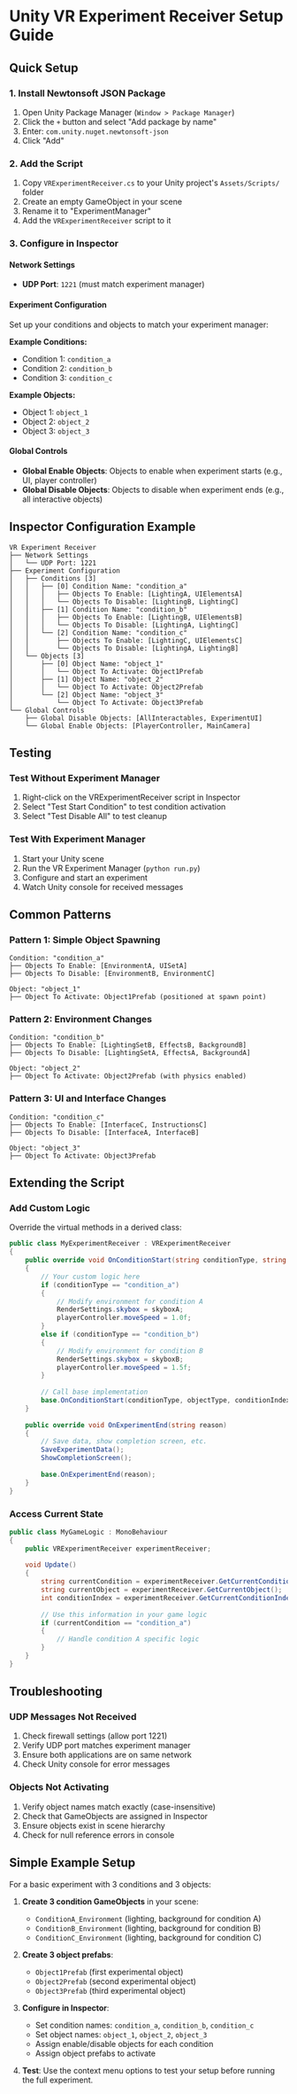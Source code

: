 # Unity VR Experiment Receiver Setup Guide

## Quick Setup

### 1. Install Newtonsoft JSON Package
1. Open Unity Package Manager (`Window > Package Manager`)
2. Click the `+` button and select "Add package by name"
3. Enter: `com.unity.nuget.newtonsoft-json`
4. Click "Add"

### 2. Add the Script
1. Copy `VRExperimentReceiver.cs` to your Unity project's `Assets/Scripts/` folder
2. Create an empty GameObject in your scene
3. Rename it to "ExperimentManager"
4. Add the `VRExperimentReceiver` script to it

### 3. Configure in Inspector

#### Network Settings
- **UDP Port**: `1221` (must match experiment manager)

#### Experiment Configuration
Set up your conditions and objects to match your experiment manager:

**Example Conditions:**
- Condition 1: `condition_a`
- Condition 2: `condition_b` 
- Condition 3: `condition_c`

**Example Objects:**
- Object 1: `object_1`
- Object 2: `object_2`
- Object 3: `object_3`

#### Global Controls
- **Global Enable Objects**: Objects to enable when experiment starts (e.g., UI, player controller)
- **Global Disable Objects**: Objects to disable when experiment ends (e.g., all interactive objects)

## Inspector Configuration Example

```
VR Experiment Receiver
├── Network Settings
│   └── UDP Port: 1221
├── Experiment Configuration
│   ├── Conditions [3]
│   │   ├── [0] Condition Name: "condition_a"
│   │   │   ├── Objects To Enable: [LightingA, UIElementsA]
│   │   │   └── Objects To Disable: [LightingB, LightingC]
│   │   ├── [1] Condition Name: "condition_b"
│   │   │   ├── Objects To Enable: [LightingB, UIElementsB]
│   │   │   └── Objects To Disable: [LightingA, LightingC]
│   │   └── [2] Condition Name: "condition_c"
│   │       ├── Objects To Enable: [LightingC, UIElementsC]
│   │       └── Objects To Disable: [LightingA, LightingB]
│   └── Objects [3]
│       ├── [0] Object Name: "object_1"
│       │   └── Object To Activate: Object1Prefab
│       ├── [1] Object Name: "object_2"
│       │   └── Object To Activate: Object2Prefab
│       └── [2] Object Name: "object_3"
│           └── Object To Activate: Object3Prefab
└── Global Controls
    ├── Global Disable Objects: [AllInteractables, ExperimentUI]
    └── Global Enable Objects: [PlayerController, MainCamera]
```

## Testing

### Test Without Experiment Manager
1. Right-click on the VRExperimentReceiver script in Inspector
2. Select "Test Start Condition" to test condition activation
3. Select "Test Disable All" to test cleanup

### Test With Experiment Manager
1. Start your Unity scene
2. Run the VR Experiment Manager (`python run.py`)
3. Configure and start an experiment
4. Watch Unity console for received messages

## Common Patterns

### Pattern 1: Simple Object Spawning
```
Condition: "condition_a"
├── Objects To Enable: [EnvironmentA, UISetA]
├── Objects To Disable: [EnvironmentB, EnvironmentC]

Object: "object_1"
├── Object To Activate: Object1Prefab (positioned at spawn point)
```

### Pattern 2: Environment Changes
```
Condition: "condition_b"
├── Objects To Enable: [LightingSetB, EffectsB, BackgroundB]
├── Objects To Disable: [LightingSetA, EffectsA, BackgroundA]

Object: "object_2"
├── Object To Activate: Object2Prefab (with physics enabled)
```

### Pattern 3: UI and Interface Changes
```
Condition: "condition_c"
├── Objects To Enable: [InterfaceC, InstructionsC]
├── Objects To Disable: [InterfaceA, InterfaceB]

Object: "object_3"
├── Object To Activate: Object3Prefab
```

## Extending the Script

### Add Custom Logic
Override the virtual methods in a derived class:

```csharp
public class MyExperimentReceiver : VRExperimentReceiver
{
    public override void OnConditionStart(string conditionType, string objectType, int conditionIndex)
    {
        // Your custom logic here
        if (conditionType == "condition_a")
        {
            // Modify environment for condition A
            RenderSettings.skybox = skyboxA;
            playerController.moveSpeed = 1.0f;
        }
        else if (conditionType == "condition_b")
        {
            // Modify environment for condition B
            RenderSettings.skybox = skyboxB;
            playerController.moveSpeed = 1.5f;
        }
        
        // Call base implementation
        base.OnConditionStart(conditionType, objectType, conditionIndex);
    }
    
    public override void OnExperimentEnd(string reason)
    {
        // Save data, show completion screen, etc.
        SaveExperimentData();
        ShowCompletionScreen();
        
        base.OnExperimentEnd(reason);
    }
}
```

### Access Current State
```csharp
public class MyGameLogic : MonoBehaviour
{
    public VRExperimentReceiver experimentReceiver;
    
    void Update()
    {
        string currentCondition = experimentReceiver.GetCurrentCondition();
        string currentObject = experimentReceiver.GetCurrentObject();
        int conditionIndex = experimentReceiver.GetCurrentConditionIndex();
        
        // Use this information in your game logic
        if (currentCondition == "condition_a")
        {
            // Handle condition A specific logic
        }
    }
}
```

## Troubleshooting

### UDP Messages Not Received
1. Check firewall settings (allow port 1221)
2. Verify UDP port matches experiment manager
3. Ensure both applications are on same network
4. Check Unity console for error messages

### Objects Not Activating
1. Verify object names match exactly (case-insensitive)
2. Check that GameObjects are assigned in Inspector
3. Ensure objects exist in scene hierarchy
4. Check for null reference errors in console

## Simple Example Setup

For a basic experiment with 3 conditions and 3 objects:

1. **Create 3 condition GameObjects** in your scene:
   - `ConditionA_Environment` (lighting, background for condition A)
   - `ConditionB_Environment` (lighting, background for condition B)
   - `ConditionC_Environment` (lighting, background for condition C)

2. **Create 3 object prefabs**:
   - `Object1Prefab` (first experimental object)
   - `Object2Prefab` (second experimental object)
   - `Object3Prefab` (third experimental object)

3. **Configure in Inspector**:
   - Set condition names: `condition_a`, `condition_b`, `condition_c`
   - Set object names: `object_1`, `object_2`, `object_3`
   - Assign enable/disable objects for each condition
   - Assign object prefabs to activate

4. **Test**: Use the context menu options to test your setup before running the full experiment. 